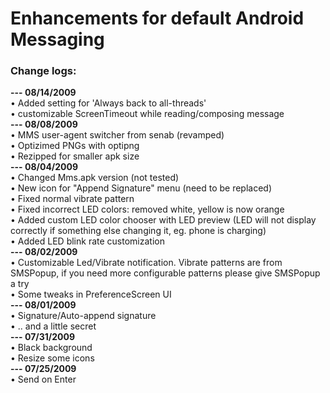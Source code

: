 # Enhancements for default Android Messaging #

### Change logs: ###
**--- 08/14/2009**<br>
• Added setting for 'Always back to all-threads'<br>
• customizable ScreenTimeout while reading/composing message<br>
<b>--- 08/08/2009</b><br>
• MMS user-agent switcher from senab (revamped)<br>
• Optizimed PNGs with optipng<br>
• Rezipped for smaller apk size<br>
<b>--- 08/04/2009</b><br>
• Changed Mms.apk version (not tested)<br>
• New icon for "Append Signature" menu (need to be replaced)<br>
• Fixed normal vibrate pattern<br>
• Fixed incorrect LED colors: removed white, yellow is now orange<br>
• Added custom LED color chooser with LED preview (LED will not display correctly if something else changing it, eg. phone is charging)<br>
• Added LED blink rate customization<br>
<b>--- 08/02/2009</b><br>
• Customizable Led/Vibrate notification. Vibrate patterns are from SMSPopup, if you need more configurable patterns please give SMSPopup a try <br>
• Some tweaks in PreferenceScreen UI<br>
<b>--- 08/01/2009</b><br>
• Signature/Auto-append signature<br>
• .. and a little secret <br>
<b>--- 07/31/2009</b><br>
• Black background<br>
• Resize some icons <br>
<b>--- 07/25/2009</b><br>
• Send on Enter